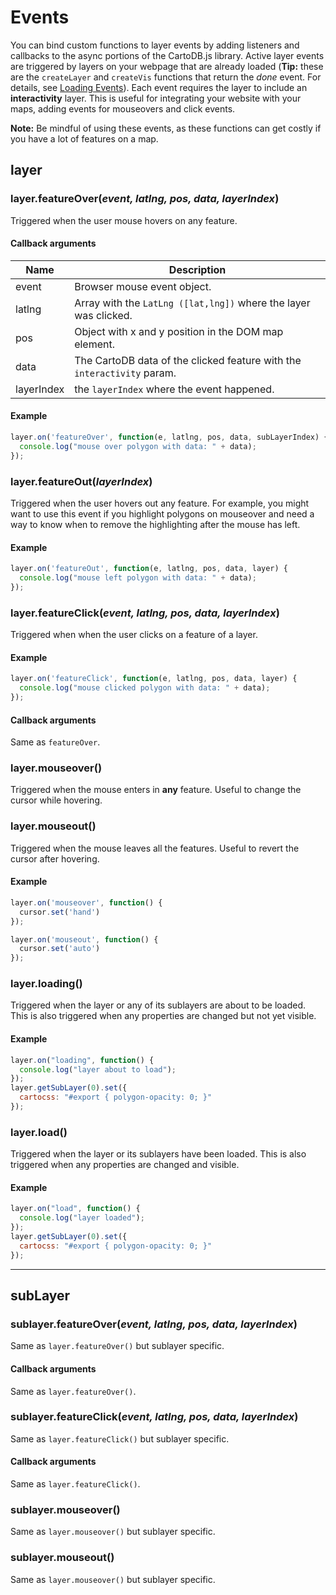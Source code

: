 # Events

You can bind custom functions to layer events by adding listeners and callbacks to the async portions of the CartoDB.js library. Active layer events are triggered by layers on your webpage that are already loaded (**Tip:** these are the `createLayer` and `createVis` functions that return the _done_ event. For details, see [Loading Events](http://docs.cartodb.com/cartodb-platform/cartodb-js/getting-started/#loading-listener-events)). Each event requires the layer to include an **interactivity** layer. This is useful for integrating your website with your maps, adding events for mouseovers and click events. 

**Note:** Be mindful of using these events, as these functions can get costly if you have a lot of features on a map.

## layer

### layer.featureOver(_event, latlng, pos, data, layerIndex_)

Triggered when the user mouse hovers on any feature. 

#### Callback arguments

Name |Description
--- | ---
event | Browser mouse event object.
latlng | Array with the `LatLng ([lat,lng])` where the layer was clicked.
pos | Object with x and y position in the DOM map element.
data | The CartoDB data of the clicked feature with the `interactivity` param.
layerIndex | the `layerIndex` where the event happened.

#### Example

```javascript
layer.on('featureOver', function(e, latlng, pos, data, subLayerIndex) {
  console.log("mouse over polygon with data: " + data);
});
```

### layer.featureOut(_layerIndex_)

Triggered when the user hovers out any feature. For example, you might want to use this event if you highlight polygons on mouseover and need a way to know when to remove the highlighting after the mouse has left.

#### Example 

```javascript
layer.on('featureOut', function(e, latlng, pos, data, layer) {
  console.log("mouse left polygon with data: " + data);
});
```

### layer.featureClick(_event, latlng, pos, data, layerIndex_)

Triggered when when the user clicks on a feature of a layer.

#### Example

```javascript
layer.on('featureClick', function(e, latlng, pos, data, layer) {
  console.log("mouse clicked polygon with data: " + data);
});
```

#### Callback arguments

Same as `featureOver`.

### layer.mouseover()

Triggered when the mouse enters in **any** feature. Useful to change the cursor while hovering.

### layer.mouseout()

Triggered when the mouse leaves all the features. Useful to revert the cursor after hovering.

#### Example

```javascript
layer.on('mouseover', function() {
  cursor.set('hand')
});

layer.on('mouseout', function() {
  cursor.set('auto')
});
```

### layer.loading()

Triggered when the layer or any of its sublayers are about to be loaded. This is also triggered when any properties are changed but not yet visible.

#### Example

```javascript
layer.on("loading", function() {
  console.log("layer about to load");
});
layer.getSubLayer(0).set({
  cartocss: "#export { polygon-opacity: 0; }"
});
```

### layer.load()

Triggered when the layer or its sublayers have been loaded. This is also triggered when any properties are changed and visible.

#### Example

```javascript
layer.on("load", function() {
  console.log("layer loaded");
});
layer.getSubLayer(0).set({
  cartocss: "#export { polygon-opacity: 0; }"
});
```

---

## subLayer

### sublayer.featureOver(_event, latlng, pos, data, layerIndex_)

Same as `layer.featureOver()` but sublayer specific.

#### Callback arguments

Same as `layer.featureOver()`.

### sublayer.featureClick(_event, latlng, pos, data, layerIndex_)

Same as `layer.featureClick()` but sublayer specific.

#### Callback arguments

Same as `layer.featureClick()`.

### sublayer.mouseover()

Same as `layer.mouseover()` but sublayer specific.

### sublayer.mouseout()

Same as `layer.mouseover()` but sublayer specific.
